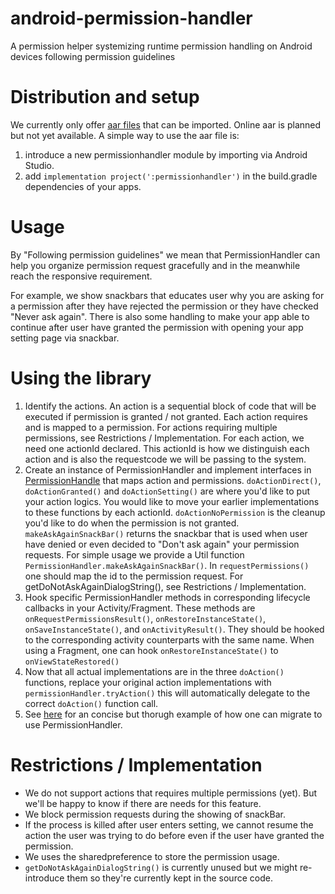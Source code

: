# android-permission-handler
A permission helper systemizing runtime permission handling on Android devices following permission guidelines

Distribution and setup
=====
We currently only offer [aar files][1] that can be imported. Online aar is planned but not yet available. 
A simple way to use the aar file is:
1. introduce a new permissionhandler module by importing via Android Studio.
2. add `implementation project(':permissionhandler')` in the build.gradle dependencies of your apps.

Usage
=====
By "Following permission guidelines" we mean that PermissionHandler can help you organize permission request gracefully and in the meanwhile reach the responsive requirement.

For example, we show snackbars that educates user why you are asking for a permission after they have rejected the permission or they have checked "Never ask again". There is also some handling to make your app able to continue after user have granted the permission with opening your app setting page via snackbar.

Using the library
=====
1. Identify the actions. An action is a sequential block of code that will be executed if permission is granted / not granted. Each action requires and is mapped to a permission. For actions requiring multiple permissions, see Restrictions / Implementation. For each action, we need one actionId declared. This actionId is how we distinguish each action and is also the requestcode we will be passing to the system.
2. Create an instance of PermissionHandler and implement interfaces in [PermissionHandle][2] that maps action and permissions. `doActionDirect()`, `doActionGranted()` and `doActionSetting()` are where you'd like to put your action logics. You would like to move your earlier implementations to these functions by each actionId. `doActionNoPermission` is the cleanup you'd like to do when the permission is not granted. `makeAskAgainSnackBar()` returns the snackbar that is used when user have denied or even decided to "Don't ask again" your permission requests. For simple usage we provide a Util function `PermissionHandler.makeAskAgainSnackBar()`. In `requestPermissions()` one should map the id to the permission request. For getDoNotAskAgainDialogString(), see Restrictions / Implementation.
3. Hook specific PermissionHandler methods in corresponding lifecycle callbacks in your Activity/Fragment. These methods are `onRequestPermissionsResult()`, `onRestoreInstanceState()`, `onSaveInstanceState()`, and `onActivityResult()`. They should be hooked to the corresponding activity counterparts with the same name. When using a Fragment, one can hook `onRestoreInstanceState()` to `onViewStateRestored()`
4. Now that all actual implementations are in the three `doAction()` functions, replace your original action implementations with `permissionHandler.tryAction()` this will automatically delegate to the correct `doAction()` function call.
5. See [here][3] for an concise but thorugh example of how one can migrate to use PermissionHandler.

Restrictions / Implementation
=====
* We do not support actions that requires multiple permissions (yet). But we'll be happy to know if there are needs for this feature.
* We block permission requests during the showing of snackBar.
* If the process is killed after user enters setting, we cannot resume the action the user was trying to do before even if the user have granted the permission.
* We uses the sharedpreference to store the permission usage.
* `getDoNotAskAgainDialogString()` is currently unused but we might re-introduce them so they're currently kept in the source code.

[1]: https://github.com/mozilla-tw/android-permission-handler/releases
[2]: https://github.com/mozilla-tw/android-permission-handler/blob/master/permissionhandler/src/main/java/org/mozilla/permissionhandler/PermissionHandle.java
[3]: https://github.com/mozilla-tw/android-permission-handler/commit/884da082a07a04dd0ddee3e2eb1685e8d39981f3
